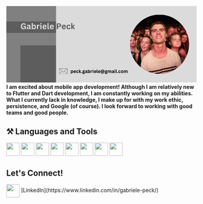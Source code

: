 ![Banner](peck_gabriele.png)
**I am excited about mobile app development! Although I am relatively new to Flutter and Dart development, I am constantly working on my abilities. What I currently lack in knowledge, I make up for with my work ethic, persistence, and Google (of course). I look forward to working with good teams and good people.**

## ⚒️ Languages and Tools
<p>
            <img src="https://cdn.jsdelivr.net/gh/devicons/devicon/icons/git/git-original.svg" height="35" width="35"/>
            <img src="https://cdn.jsdelivr.net/gh/devicons/devicon/icons/flutter/flutter-original.svg" height="35" width="35" />
            <img src="https://cdn.jsdelivr.net/gh/devicons/devicon/icons/dart/dart-original.svg" height="35" width="35" />
            <img src="https://cdn.jsdelivr.net/gh/devicons/devicon/icons/python/python-original.svg" height="35" width="35" />
            <img src="https://cdn.jsdelivr.net/gh/devicons/devicon/icons/html5/html5-original.svg" height="35" width="35" />
            <img src="https://cdn.jsdelivr.net/gh/devicons/devicon/icons/css3/css3-original.svg" height="35" width="35" />
            <img src="https://cdn.jsdelivr.net/gh/devicons/devicon/icons/androidstudio/androidstudio-original.svg" height="35" width="35" />
            <img src="https://cdn.jsdelivr.net/gh/devicons/devicon/icons/kotlin/kotlin-original.svg" height="35" width="35" />
</p>

## Let's Connect!
<p>
            <img align="center" src="https://cdn.jsdelivr.net/gh/devicons/devicon/icons/linkedin/linkedin-original.svg" height="35" width="35"/> [LinkedIn](https://www.linkedin.com/in/gabriele-peck/)
</p>
